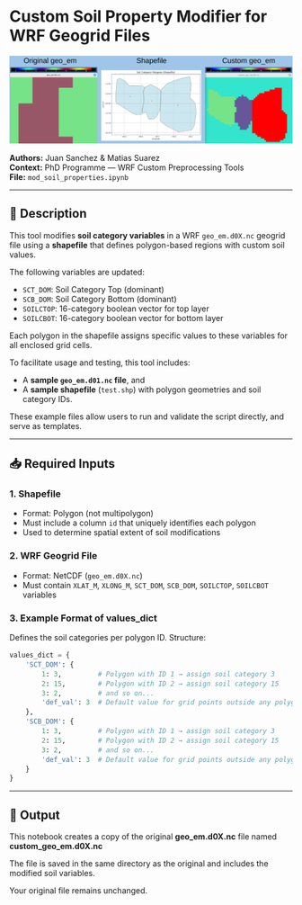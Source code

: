 # Custom Soil Property Modifier for WRF Geogrid Files

![banner](expected_output.png)

**Authors:** Juan Sanchez & Matias Suarez  
**Context:** PhD Programme — WRF Custom Preprocessing Tools  
**File:** `mod_soil_properties.ipynb`  

---

## 📌 Description

This tool modifies **soil category variables** in a WRF `geo_em.d0X.nc` geogrid file using a **shapefile** that defines polygon-based regions with custom soil values.

The following variables are updated:
- `SCT_DOM`: Soil Category Top (dominant)
- `SCB_DOM`: Soil Category Bottom (dominant)
- `SOILCTOP`: 16-category boolean vector for top layer
- `SOILCBOT`: 16-category boolean vector for bottom layer

Each polygon in the shapefile assigns specific values to these variables for all enclosed grid cells.

To facilitate usage and testing, this tool includes:
- A **sample `geo_em.d01.nc` file**, and  
- A **sample shapefile** (`test.shp`) with polygon geometries and soil category IDs.  

These example files allow users to run and validate the script directly, and serve as templates.

---

## 📥 Required Inputs

### 1. **Shapefile**
- Format: Polygon (not multipolygon)
- Must include a column `id` that uniquely identifies each polygon
- Used to determine spatial extent of soil modifications

### 2. **WRF Geogrid File**
- Format: NetCDF (`geo_em.d0X.nc`)
- Must contain `XLAT_M`, `XLONG_M`, `SCT_DOM`, `SCB_DOM`, `SOILCTOP`, `SOILCBOT` variables

### 3. **Example Format of values_dict**
Defines the soil categories per polygon ID. Structure:

```python
values_dict = {
    'SCT_DOM': {
        1: 3,         # Polygon with ID 1 → assign soil category 3
        2: 15,        # Polygon with ID 2 → assign soil category 15
        3: 2,         # and so on...
        'def_val': 3  # Default value for grid points outside any polygon
    },
    'SCB_DOM': {
        1: 3,         # Polygon with ID 1 → assign soil category 3
        2: 15,        # Polygon with ID 2 → assign soil category 15
        3: 2,         # and so on...
        'def_val': 3  # Default value for grid points outside any polygon
    }
}
```
---

## 📁 Output

This notebook creates a copy of the original **geo_em.d0X.nc** file named **custom_geo_em.d0X.nc**

The file is saved in the same directory as the original and includes the modified soil variables.

Your original file remains unchanged.
